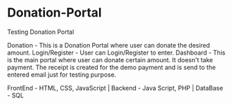 # Donation-Portal
Testing Donation Portal

Donation - This is a Donation Portal where user can donate the desired amount. 
Login/Register - User can Login/Register to enter. 
Dashboard - This is the main portal where user can donate certain amount. It doesn't take payment. The receipt is created for the demo payment and is send to the entered email just for testing purpose.
 
FrontEnd - HTML, CSS, JavaScript |
Backend - Java Script, PHP |
DataBase - SQL
